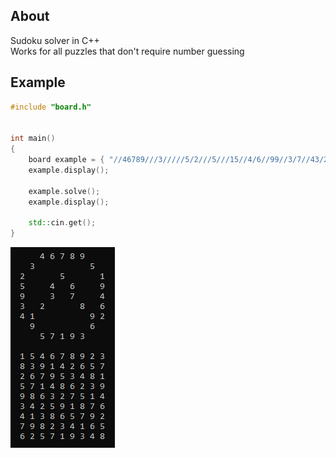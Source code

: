 ## About
Sudoku solver in C++  
Works for all puzzles that don't require number guessing  

## Example
```cpp
#include "board.h"


int main()
{
    board example = { "//46789///3/////5/2///5///15//4/6//99//3/7//43/2///8/641/////92/9/////6///57193//" };
    example.display();

    example.solve();
    example.display();

    std::cin.get();
}
```

![](screens/solved.png)
